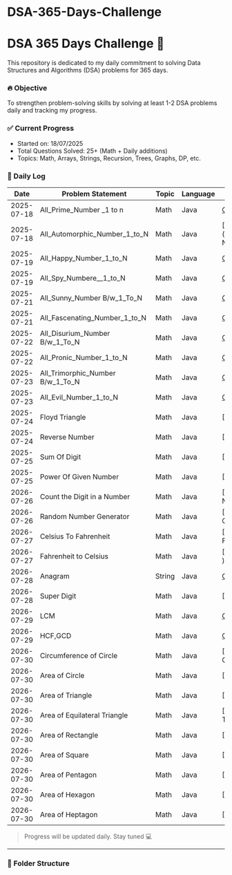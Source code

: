 # DSA-365-Days-Challenge
# DSA 365 Days Challenge 🚀

This repository is dedicated to my daily commitment to solving Data Structures and Algorithms (DSA) problems for 365 days.

### 🔥 Objective
To strengthen problem-solving skills by solving at least 1-2 DSA problems daily and tracking my progress.

### ✅ Current Progress
- Started on: 18/07/2025
- Total Questions Solved: 25+ (Math + Daily additions)
- Topics: Math, Arrays, Strings, Recursion, Trees, Graphs, DP, etc.



### 📅 Daily Log
| Date       | Problem Statement                | Topic  | Language | Link                                                            |
|------------|----------------------------------|--------|----------|-----------------------------------------------------------------|
| 2025-07-18 | All_Prime_Number _1 to n         | Math   | Java     | [Code](./Date_18_07_25_Day_1/All_Prime_Number_1_to_N.java)      |
| 2025-07-18 | All_Automorphic_Number_1_to_N    | Math   | Java     | [Code](./Date_18_07_25_Day_1/Automorphic_Number__1_to N)        |
| 2025-07-19 | All_Happy_Number_1_to_N          | Math   | Java     | [Code](./Date_19_07_25_Day_2/All_Happy_Number_1_to_N)           |
| 2025-07-19 | All_Spy_Numbere__1_to_N          | Math   | Java     | [Code](./Date_19_07_25_Day_2/All_Spy_Numbere__1_to_N  )         |
| 2025-07-21 | All_Sunny_Number B/w_1_To_N      | Math   | Java     | [Code](./Date_21_07_25_Day_3/All_Sunny_Number_1_to_N)           |
| 2025-07-21 | All_Fascenating_Number_1_to_N    | Math   | Java     | [Code](./Date_21_07_25_Day_3/All_Fascenating_Numbere__1_to_N  ) |
| 2025-07-22 | All_Disurium_Number B/w_1_To_N   | Math   | Java     | [Code](./Date_22_07_25_Day_4/All_Sunny_Number_1_to_N)           |
| 2025-07-22 | All_Pronic_Number_1_to_N         | Math   | Java     | [Code](./Date_22_07_25_Day_4/All_Fascenating_Numbere__1_to_N  ) |
| 2025-07-23 | All_Trimorphic_Number B/w_1_To_N | Math   | Java     | [Code](./Date_23_07_25_Day_5/All_Trimorphic_Number_1_to_N)      |
| 2025-07-23 | All_Evil_Number_1_to_N           | Math   | Java     | [Code](./Date_23_07_25_Day_5/All_Evil_Numbere__1_to_N  )        |
| 2025-07-24 | Floyd Triangle                   | Math   | Java     | [Code](./Date_24_07_25_Day_6/Floyd Triangle)                    |
| 2025-07-24 | Reverse Number                   | Math   | Java     | [Code](./Date_24_07_25_Day_6/Reverse Number )                   |
| 2025-07-25 | Sum Of Digit                     | Math   | Java     | [Code](./Date_25_07_25_Day_7/Floyd Triangle)                    |
| 2025-07-25 | Power Of Given Number            | Math   | Java     | [Code](./Date_25_07_25_Day_7/Reverse Number )                   |
| 2026-07-26 | Count the Digit in a Number      | Math   | Java     | [Code](./Date_26_07_25_Day_8/Count the Digit in a Number )      |
| 2026-07-26 | Random Number Generator          | Math   | Java     | [Code](./Date_26_07_25_Day_8/Random Number Generator  )         |
| 2026-07-27 | Celsius To Fahrenheit            | Math   | Java     | [Code](./Date_27_07_25_Day_9/Celsius To Fahrenheit  )           |
| 2026-07-27 | Fahrenheit to Celsius            | Math   | Java     | [Code](./Date_27_07_25_Day_9/Fahrenheit to Celsius  )           |
| 2026-07-28 | Anagram                          | String | Java     | [Code](./Date_28_07_25_Day_10/Anagram   )                       |
| 2026-07-28 | Super Digit                      | Math   | Java     | [Code](./Date_28_07_25_Day_10/Super Digit  )                    |
| 2026-07-29 | LCM                              | Math   | Java     | [Code](./Date_29_07_25_Day_11/LCM   )                           |
| 2026-07-29 | HCF,GCD                          | Math   | Java     | [Code](./Date_29_07_25_Day_11/HCF/GCD  )                        |
| 2026-07-30 | Circumference of Circle          | Math   | Java     | [Code](./Date_30_07_25_Day_12/Circumference of Circle   )       |
| 2026-07-30 | Area of Circle                   | Math   | Java     | [Code](./Date_30_07_25_Day_12/Area of Circle )                  |
| 2026-07-30 | Area of Triangle                 | Math   | Java     | [Code](./Date_30_07_25_Day_12/Area of Triangle   )              |
| 2026-07-30 | Area of Equilateral Triangle     | Math   | Java     | [Code](./Date_30_07_25_Day_12//Area of Equilateral Triangle  )  |
| 2026-07-30 | Area of Rectangle                | Math   | Java     | [Code](./Date_30_07_25_Day_12/Area of Rectangle    )            |
| 2026-07-30 | Area of Square                   | Math   | Java     | [Code](./Date_30_07_25_Day_12/Area of Rhombus   )               |
| 2026-07-30 | Area of Pentagon                 | Math   | Java     | [Code](./Date_30_07_25_Day_12/Area of Pentagon  )               |
| 2026-07-30 | Area of Hexagon                  | Math   | Java     | [Code](./Date_30_07_25_Day_12/Area of Hexagon   )               |
| 2026-07-30 | Area of Heptagon                 | Math   | Java     | [Code](./Date_30_07_25_Day_12/Area of Heptagon  )               |
> Progress will be updated daily. Stay tuned 💻

---

### 📂 Folder Structure
